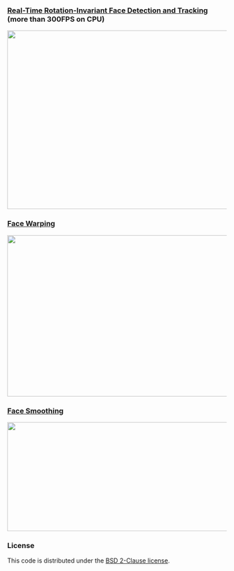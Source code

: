 ### [Real-Time Rotation-Invariant Face Detection and Tracking](PCN/) (more than 300FPS on CPU)

<img src='PCN/result/demo.png' width=800 height=410>

### [Face Warping](Warping/)

<img src='Warping/result/warping.png' width=800 height=370>

### [Face Smoothing](SmoothSkin/)

<img src='SmoothSkin/result/smooth.png' width=800 height=250>

### License

This code is distributed under the [BSD 2-Clause license](LICENSE).

